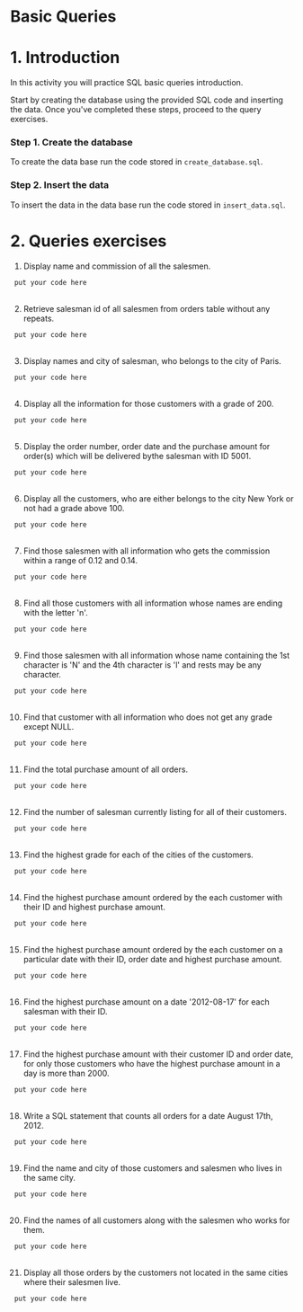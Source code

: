 # Basic Queries

# 1. Introduction
In this activity you will practice SQL basic queries introduction.

Start by creating the database using the provided SQL code and inserting the data. Once you've completed these steps, proceed to the query exercises.

### Step 1. Create the database
To create the data base run the code stored in `create_database.sql`.

### Step 2. Insert the data
To insert the data in the data base run the code stored in `insert_data.sql`.

# 2. Queries exercises

1. Display name and commission of all the salesmen.

`` 
    put your code here 
``
<br></br>

2. Retrieve salesman id of all salesmen from orders table without any repeats.

`` 
    put your code here 
``
<br></br>

3. Display names and city of salesman, who belongs to the city of Paris.

`` 
    put your code here 
``
<br></br>

4. Display all the information for those customers with a grade of 200.

`` 
    put your code here 
``
<br></br>


5. Display the order number, order date and the purchase amount for order(s) which will be delivered bythe salesman with ID 5001.

`` 
    put your code here 
``
<br></br>


6. Display all the customers, who are either belongs to the city New York or not had a grade above 100.

`` 
    put your code here 
``
<br></br>


7. Find those salesmen with all information who gets the commission within a range of 0.12 and 0.14.

`` 
    put your code here 
``
<br></br>


8. Find all those customers with all information whose names are ending with the letter 'n'.

`` 
    put your code here 
``
<br></br>


9. Find those salesmen with all information whose name containing the 1st character is 'N' and the 4th character is 'l' and rests may be any character.

`` 
    put your code here 
``
<br></br>


10. Find that customer with all information who does not get any grade except NULL.

`` 
    put your code here 
``
<br></br>


11. Find the total purchase amount of all orders.

`` 
    put your code here 
``
<br></br>


12. Find the number of salesman currently listing for
all of their customers.

`` 
    put your code here 
``
<br></br>


13. Find the highest grade for each of the cities of the customers.

`` 
    put your code here 
``
<br></br>


14. Find the highest purchase amount ordered by the each customer
with their ID and highest purchase amount.

`` 
    put your code here 
``
<br></br>


15. Find the highest purchase amount ordered by the each
customer on a particular date with their ID, order date
and highest purchase amount.

`` 
    put your code here 
``
<br></br>


16. Find the highest purchase amount on a date '2012-08-17'
for each salesman with their ID.

`` 
    put your code here 
``
<br></br>


17. Find the highest purchase amount with their customer ID and order date, for only those customers who have the highest purchase amount in a day is more than 2000.

`` 
    put your code here 
``
<br></br>


18. Write a SQL statement that counts all orders for a date August 17th, 2012.

`` 
    put your code here 
``
<br></br>


19. Find the name and city of those customers and salesmen who lives in the same city. 

`` 
    put your code here 
``
<br></br>


20. Find the names of all customers along with the salesmen who works for them.

`` 
    put your code here 
``
<br></br>


21. Display all those orders by the customers not located in the same cities where their salesmen live. 

`` 
    put your code here 
``
<br></br>
